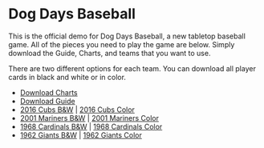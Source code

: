 # Dog Days Baseball

This is the official demo for Dog Days Baseball, a new tabletop baseball game. All of the pieces you need to play the game are below. Simply download the Guide, Charts, and teams that you want to use. 

There are two different options for each team. You can download all player cards in black and white or in color. 

- [Download Charts](https://github.com/brianhaferkamp/dog-days-baseball/raw/main/Dog-Days-Baseball_Charts.pdf)
- [Download Guide](https://github.com/brianhaferkamp/dog-days-baseball/raw/main/Dog-Days-Baseball_Guide.pdf)
- [2016 Cubs B&W](https://github.com/brianhaferkamp/dog-days-baseball/raw/main/2016%20Cubs/Dog-Days-Baseball_2016-Cubs_B%26W.pdf) | [2016 Cubs Color](https://github.com/brianhaferkamp/dog-days-baseball/raw/main/2016%20Cubs/Dog-Days-Baseball_2016-Cubs_Color.pdf)
- [2001 Mariners B&W](https://github.com/brianhaferkamp/dog-days-baseball/raw/main/2001Mariners/Dog-Days-Baseball_2001-Mariners_B%26W.pdf) | [2001 Mariners Color](https://github.com/brianhaferkamp/dog-days-baseball/raw/main/2001Mariners/Dog-Days-Baseball_2001-Mariners_Color.pdf)
- [1968 Cardinals B&W](https://github.com/brianhaferkamp/dog-days-baseball/raw/main/1968Cardinals/Dog-Days-Baseball_1968-Cardinals_B%26W.pdf) | [1968 Cardinals Color](https://github.com/brianhaferkamp/dog-days-baseball/raw/main/1968Cardinals/Dog-Days-Baseball_1968-Cardinals_Color.pdf)
- [1962 Giants B&W](https://github.com/brianhaferkamp/dog-days-baseball/raw/main/1962Giants/Dog-Days-Baseball_1962-Giants_B%26W.pdf) | [1962 Giants Color](https://github.com/brianhaferkamp/dog-days-baseball/raw/main/1962Giants/Dog-Days-Baseball_1962-Giants_Color.pdf)
